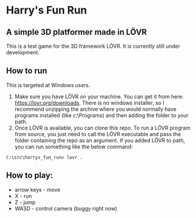 # Harry's Fun Run
## A simple 3D platformer made in LÖVR

This is a test game for the 3D framework LÖVR. It is currently still under development.

## How to run
This is targeted at Windows users.
1. Make sure you have LÖVR on your machine. You can get it from here: https://lovr.org/downloads. There is no windows installer, so I recommend unzipping the archive where you would normally have programs installed (like c:\Programs) and then adding the folder to your path.
2. Once LÖVR is available, you can clone this repo. To run a LÖVR program from source, you just need to call the LÖVR executable and pass the folder containing the repo as an argument. If you added LÖVR to path, you can run something like the below command:
```
C:\src\harrys_fun_run> lovr .
```

## How to play:
- arrow keys - move
- X - run
- Z - jump
- WASD - control camera (buggy right now)
